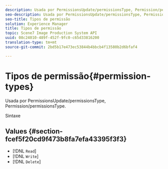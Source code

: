 ```yaml
---
description: Usada por PermissionsUpdate/permissionsType, Permission/permissionsType.
seo-description: Usada por PermissionsUpdate/permissionsType, Permission/permissionsType.
seo-title: Tipos de permissão
solution: Experience Manager
title: Tipos de permissão
topic: Scene7 Image Production System API
uuid: 08c24010-489f-452f-9fc0-c65d33816200
translation-type: tm+mt
source-git-commit: 2bd5b17e473ec53844b4bbcb4f13580b2d6bfaf4

---
```



# Tipos de permissão{#permission-types}

Usada por PermissionsUpdate/permissionsType, Permission/permissionsType.

Sintaxe

## Values {#section-fcef5f20cd9f473b8fa7efa43395f3f3}

* [!DNL `Read`]
* [!DNL `Write`]
* [!DNL `Delete`]

